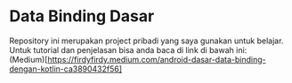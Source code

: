 # Data Binding Dasar
Repository ini merupakan project pribadi yang saya gunakan untuk belajar. <br>
Untuk tutorial dan penjelasan bisa anda baca di link di bawah ini:<br>
(Medium)[https://firdyfirdy.medium.com/android-dasar-data-binding-dengan-kotlin-ca3890432f56]
